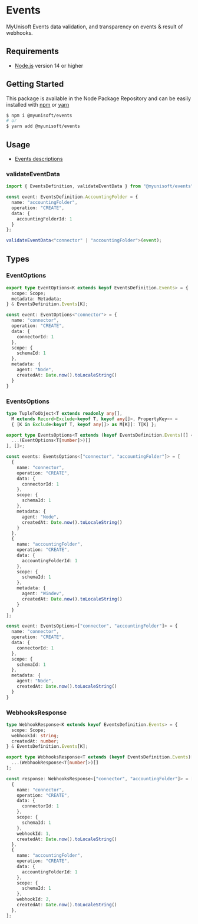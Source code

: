 # Events
MyUnisoft Events data validation, and transparency on events & result of webhooks.

## Requirements
- [Node.js](https://nodejs.org/en/) version 14 or higher

## Getting Started

This package is available in the Node Package Repository and can be easily installed with [npm](https://doc.npmjs.com/getting-started/what-is-npm) or [yarn](https://yarnpkg.com)

```bash
$ npm i @myunisoft/events
# or
$ yarn add @myunisoft/events
```

## Usage

- [Events descriptions](./docs/events.md)

### validateEventData

```ts
import { EventsDefinition, validateEventData } from "@myunisoft/events";

const event: EventsDefinition.AccountingFolder = {
  name: "accountingFolder",
  operation: "CREATE",
  data: {
    accountingFolderId: 1
  }
};

validateEventData<"connector" | "accountingFolder">(event);
```

## Types

### EventOptions

```ts
export type EventOptions<K extends keyof EventsDefinition.Events> = {
  scope: Scope;
  metadata: Metadata;
} & EventsDefinition.Events[K];

const event: EventOptions<"connector"> = {
  name: "connector",
  operation: "CREATE",
  data: {
    connectorId: 1
  },
  scope: {
    schemaId: 1
  },
  metadata: {
    agent: "Node",
    createdAt: Date.now().toLocaleString()
  }
}
```

### EventsOptions

```ts
type TupleToObject<T extends readonly any[],
  M extends Record<Exclude<keyof T, keyof any[]>, PropertyKey>> =
  { [K in Exclude<keyof T, keyof any[]> as M[K]]: T[K] };

export type EventsOptions<T extends (keyof EventsDefinition.Events)[] = (keyof EventsDefinition.Events)[]> = TupleToObject<[
  ...(EventOptions<T[number]>)[]
], []>;

const events: EventsOptions<["connector", "accountingFolder"]> = [
  {
    name: "connector",
    operation: "CREATE",
    data: {
      connectorId: 1
    },
    scope: {
      schemaId: 1
    },
    metadata: {
      agent: "Node",
      createdAt: Date.now().toLocaleString()
    }
  },
  {
    name: "accountingFolder",
    operation: "CREATE",
    data: {
      accountingFolderId: 1
    },
    scope: {
      schemaId: 1
    },
    metadata: {
      agent: "Windev",
      createdAt: Date.now().toLocaleString()
    }
  }
];

const event: EventsOptions<["connector", "accountingFolder"]> = {
  name: "connector",
  operation: "CREATE",
  data: {
    connectorId: 1
  },
  scope: {
    schemaId: 1
  },
  metadata: {
    agent: "Node",
    createdAt: Date.now().toLocaleString()
  }
}
```

### WebhooksResponse

```ts
type WebhookResponse<K extends keyof EventsDefinition.Events> = {
  scope: Scope;
  webhookId: string;
  createdAt: number;
} & EventsDefinition.Events[K];

export type WebhooksResponse<T extends (keyof EventsDefinition.Events)[] = (keyof EventsDefinition.Events)[]> = [
  ...(WebhookResponse<T[number]>)[]
];

const response: WebhooksResponse<["connector", "accountingFolder"]> = [
  {
    name: "connector",
    operation: "CREATE",
    data: {
      connectorId: 1
    },
    scope: {
      schemaId: 1
    },
    webhookId: 1,
    createdAt: Date.now().toLocaleString()
  },
  {
    name: "accountingFolder",
    operation: "CREATE",
    data: {
      accountingFolderId: 1
    },
    scope: {
      schemaId: 1
    },
    webhookId: 2,
    createdAt: Date.now().toLocaleString()
  },
];
```
